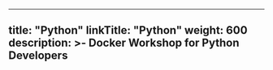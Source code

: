 

---
title: "Python"
linkTitle: "Python"
weight: 600
description: >-
     Docker Workshop for Python Developers
---


